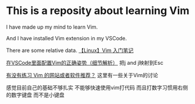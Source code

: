 # This is a reposity about learning Vim
I have made up my mind to learn Vim.

And I have installed Vim extension in my VSCode.

There are some relative data.
[【Linux】Vim 入门笔记](https://imageslr.com/2021/vim.html)

[在VSCode里面配置Vim的正确姿势（细节解析）](https://zhuanlan.zhihu.com/p/188499395) 把j and j映射到Esc

[有没有练习 Vim 的网站或者软件推荐？](https://www.v2ex.com/t/830497)  这里有一些关于Vim的讨论

感觉目前自己的基础不够扎实 不能够快速使用vim打代码 而且打数字习惯用右侧的数字键盘 而不是小键盘